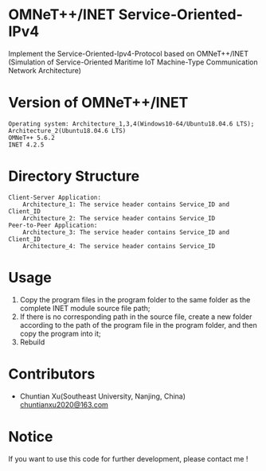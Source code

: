 # OMNeT++/INET Service-Oriented-IPv4
Implement the Service-Oriented-Ipv4-Protocol based on OMNeT++/INET  
(Simulation of Service-Oriented Maritime IoT Machine-Type Communication Network Architecture)
# Version of OMNeT++/INET
	Operating system: Architecture_1,3,4(Windows10-64/Ubuntu18.04.6 LTS); Architecture_2(Ubuntu18.04.6 LTS)
	OMNeT++ 5.6.2
	INET 4.2.5
# Directory Structure
	Client-Server Application:
		Architecture_1: The service header contains Service_ID and Client_ID
		Architecture_2: The service header contains Service_ID
	Peer-to-Peer Application:
		Architecture_3: The service header contains Service_ID and Client_ID
		Architecture_4: The service header contains Service_ID
# Usage
1. Copy the program files in the program folder to the same folder as the complete INET module source file path;
2. If there is no corresponding path in the source file, create a new folder according to the path of the program file in the program folder, and then copy the program into it;
3. Rebuild
# Contributors
* Chuntian Xu(Southeast University, Nanjing, China)
chuntianxu2020@163.com
# Notice
If you want to use this code for further development, please contact me !
